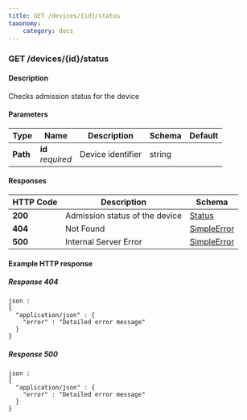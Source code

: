```yaml
---
title: GET /devices/{id}/status
taxonomy:
    category: docs
---
```


<a name="devices-id-status-get"></a>
### GET /devices/{id}/status

#### Description
Checks admission status for the device


#### Parameters

|Type|Name|Description|Schema|Default|
|---|---|---|---|---|
|**Path**|**id**  <br>*required*|Device identifier|string||


#### Responses

|HTTP Code|Description|Schema|
|---|---|---|
|**200**|Admission status of the device|[Status](#status)|
|**404**|Not Found|[SimpleError](#simpleerror)|
|**500**|Internal Server Error|[SimpleError](#simpleerror)|


#### Example HTTP response

##### Response 404
```
json :
{
  "application/json" : {
    "error" : "Detailed error message"
  }
}
```


##### Response 500
```
json :
{
  "application/json" : {
    "error" : "Detailed error message"
  }
}
```